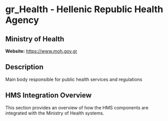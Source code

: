 # gr_Health - Hellenic Republic Health Agency

## Ministry of Health

**Website:** https://www.moh.gov.gr

## Description

Main body responsible for public health services and regulations

## HMS Integration Overview

This section provides an overview of how the HMS components are integrated with the Ministry of Health systems.
